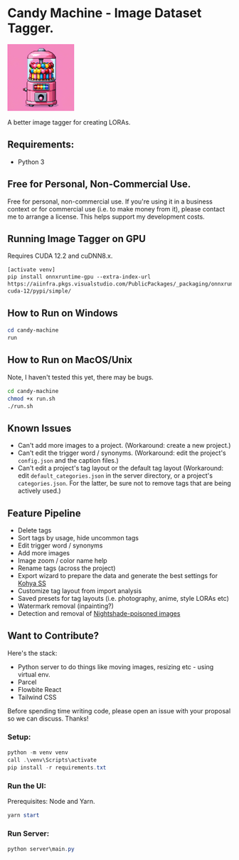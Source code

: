 # Candy Machine - Image Dataset Tagger.

![Candy Machine Logo](assets/logo-small.png)

A better image tagger for creating LORAs.

## Requirements:

- Python 3

## Free for Personal, Non-Commercial Use.

Free for personal, non-commercial use. If you're using it in a business context or
for commercial use (i.e. to make money from it), please contact me to arrange a license.
This helps support my development costs.

## Running Image Tagger on GPU

Requires CUDA 12.2 and cuDNN8.x.

```
[activate venv]
pip install onnxruntime-gpu --extra-index-url https://aiinfra.pkgs.visualstudio.com/PublicPackages/_packaging/onnxruntime-cuda-12/pypi/simple/
```

## How to Run on Windows

```powershell
cd candy-machine
run
```

## How to Run on MacOS/Unix

Note, I haven't tested this yet, there may be bugs.

```sh
cd candy-machine
chmod +x run.sh
./run.sh
```

## Known Issues

- Can't add more images to a project. (Workaround: create a new project.)
- Can't edit the trigger word / synonyms. (Workaround: edit the project's `config.json` and
  the caption files.)
- Can't edit a project's tag layout or the default tag layout (Workaround: edit `default_categories.json`
  in the server directory, or a project's `categories.json`. For the latter, be sure not to remove tags
  that are being actively used.)

## Feature Pipeline

- Delete tags
- Sort tags by usage, hide uncommon tags
- Edit trigger word / synonyms
- Add more images
- Image zoom / color name help
- Rename tags (across the project)
- Export wizard to prepare the data and generate the best settings for [Kohya SS](https://github.com/bmaltais/kohya_ss)
- Customize tag layout from import analysis
- Saved presets for tag layouts (i.e. photography, anime, style LORAs etc)
- Watermark removal (inpainting?)
- Detection and removal of [Nightshade-poisoned images](https://nightshade.cs.uchicago.edu/whatis.html#)

## Want to Contribute?

Here's the stack:

- Python server to do things like moving images, resizing etc - using virtual env.
- Parcel
- Flowbite React
- Tailwind CSS

Before spending time writing code, please open an issue with your proposal so we can discuss. Thanks!

### Setup:

```powershell
python -m venv venv
call .\venv\Scripts\activate
pip install -r requirements.txt
```

### Run the UI:

Prerequisites: Node and Yarn.

```powershell
yarn start
```

### Run Server:

```powershell
python server\main.py
```
